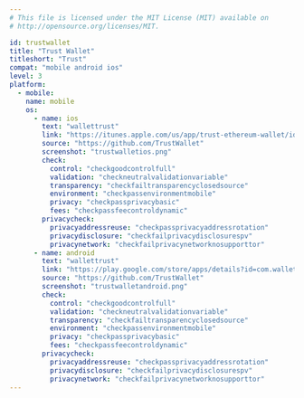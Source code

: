 ```yaml
---
# This file is licensed under the MIT License (MIT) available on
# http://opensource.org/licenses/MIT.

id: trustwallet
title: "Trust Wallet"
titleshort: "Trust"
compat: "mobile android ios"
level: 3
platform:
  - mobile:
    name: mobile
    os:
      - name: ios
        text: "wallettrust"
        link: "https://itunes.apple.com/us/app/trust-ethereum-wallet/id1288339409"
        source: "https://github.com/TrustWallet"
        screenshot: "trustwalletios.png"
        check:
          control: "checkgoodcontrolfull"
          validation: "checkneutralvalidationvariable"
          transparency: "checkfailtransparencyclosedsource"
          environment: "checkpassenvironmentmobile"
          privacy: "checkpassprivacybasic"
          fees: "checkpassfeecontroldynamic"
        privacycheck:
          privacyaddressreuse: "checkpassprivacyaddressrotation"
          privacydisclosure: "checkfailprivacydisclosurespv"
          privacynetwork: "checkfailprivacynetworknosupporttor"
      - name: android
        text: "wallettrust"
        link: "https://play.google.com/store/apps/details?id=com.wallet.crypto.trustapp"
        source: "https://github.com/TrustWallet"
        screenshot: "trustwalletandroid.png"
        check:
          control: "checkgoodcontrolfull"
          validation: "checkneutralvalidationvariable"
          transparency: "checkfailtransparencyclosedsource"
          environment: "checkpassenvironmentmobile"
          privacy: "checkpassprivacybasic"
          fees: "checkpassfeecontroldynamic"
        privacycheck:
          privacyaddressreuse: "checkpassprivacyaddressrotation"
          privacydisclosure: "checkfailprivacydisclosurespv"
          privacynetwork: "checkfailprivacynetworknosupporttor"
---
```

